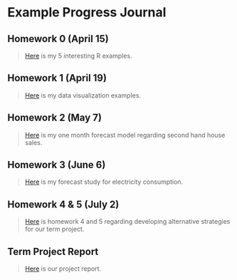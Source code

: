 # Example Progress Journal

## Homework 0 (April 15)

>[Here](files/IE360_Spring21_Homework0.html) is my 5 interesting R examples.


## Homework 1 (April 19)

>[Here](files/hw1.html) is my data visualization examples.


## Homework 2 (May 7)

>[Here](files/hw2.html) is my one month forecast model regarding second hand house sales.

## Homework 3 (June 6)

>[Here](files/hw3.html) is my forecast study for electricity consumption.

## Homework 4 & 5 (July 2)

>[Here](files/HW-4-and-5.html) is homework 4 and 5 regarding developing alternative strategies for our term project. 

## Term Project Report

>[Here](files/Project-Rmd.html) is our project report.